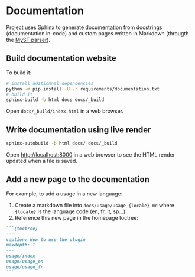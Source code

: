 # Documentation

Project uses Sphinx to generate documentation from docstrings (documentation in-code) and custom pages written in Markdown (througth the [MyST parser](https://myst-parser.readthedocs.io/en/latest/)).

## Build documentation website

To build it:

```bash
# install aditionnal dependencies
python -m pip install -U -r requirements/documentation.txt
# build it
sphinx-build -b html docs docs/_build
```

Open `docs/_build/index.html` in a web browser.

## Write documentation using live render

```bash
sphinx-autobuild -b html docs/ docs/_build
```

Open <http://localhost:8000> in a web browser to see the HTML render updated when a file is saved.

## Add a new page to the documentation

For example, to add a usage in a new language:

1. Create a markdown file into `docs/usage/usage_{locale}.md` where `{locale}` is the language code (en, fr, it, sp...)
2. Reference this new page in the homepage toctree:

````markdown
```{toctree}
---
caption: How to use the plugin
maxdepth: 1
---
usage/index
usage/usage_en
usage/usage_fr
```
````
